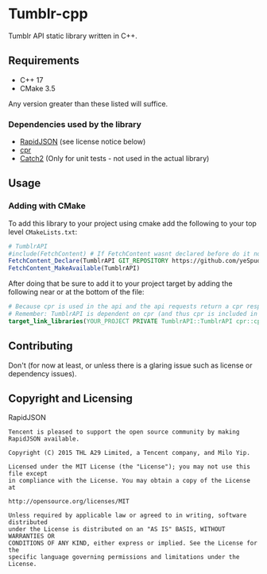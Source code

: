 # Tumblr-cpp
Tumblr API static library written in C++.

## Requirements

* C++ 17
* CMake 3.5

Any version greater than these listed will suffice.

### Dependencies used by the library

* [RapidJSON](https://github.com/tencent/rapidjson) (see license notice below)
* [cpr](https://github.com/libcpr/cpr)
* [Catch2](https://github.com/catchorg/Catch2/tree/v2.x) (Only for unit tests - not used in the actual library)

## Usage

### Adding with CMake

To add this library to your project using cmake add the following to your top level `CMakeLists.txt`:
```cmake
# TumblrAPI
#include(FetchContent) # If FetchContent wasnt declared before do it now by uncommenting this line
FetchContent_Declare(TumblrAPI GIT_REPOSITORY https://github.com/yeSpud/Tumblr-cpp.git GIT_TAG origin/main) # Pull from the main branch
FetchContent_MakeAvailable(TumblrAPI)
```

After doing that be sure to add it to your project target by adding the following near or at the bottom of the file:
```cmake
# Because cpr is used in the api and the api requests return a cpr response object be sure to add cpr::cpr to your linked libraries.
# Remember: TumblrAPI is dependent on cpr (and thus cpr is included in TumblrAPI)
target_link_libraries(YOUR_PROJECT PRIVATE TumblrAPI::TumblrAPI cpr::cpr ANY_ADDITIONAL_LIBRARIES_HERE)
```

## Contributing

Don't (for now at least, or unless there is a glaring issue such as license or dependency issues).

## Copyright and Licensing

RapidJSON
```text
Tencent is pleased to support the open source community by making RapidJSON available.

Copyright (C) 2015 THL A29 Limited, a Tencent company, and Milo Yip.

Licensed under the MIT License (the "License"); you may not use this file except
in compliance with the License. You may obtain a copy of the License at

http://opensource.org/licenses/MIT

Unless required by applicable law or agreed to in writing, software distributed 
under the License is distributed on an "AS IS" BASIS, WITHOUT WARRANTIES OR 
CONDITIONS OF ANY KIND, either express or implied. See the License for the 
specific language governing permissions and limitations under the License.
```